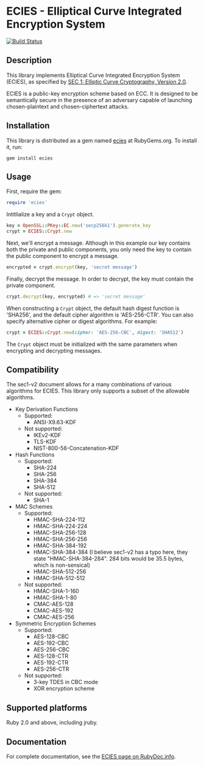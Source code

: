 # ECIES - Elliptical Curve Integrated Encryption System

[![Build Status](https://travis-ci.org/jamoes/ecies.svg?branch=master)](https://travis-ci.org/jamoes/ecies)

## Description

This library implements Elliptical Curve Integrated Encryption System (ECIES), as specified by [SEC 1: Elliptic Curve Cryptography, Version 2.0](http://www.secg.org/sec1-v2.pdf).

ECIES is a public-key encryption scheme based on ECC. It is designed to be semantically secure in the presence of an adversary capable of launching chosen-plaintext and chosen-ciphertext attacks.

## Installation

This library is distributed as a gem named [ecies](https://rubygems.org/gems/ecies) at RubyGems.org.  To install it, run:

    gem install ecies

## Usage

First, require the gem:

```ruby
require 'ecies'
```

Intitlialize a key and a `Crypt` object.

```ruby
key = OpenSSL::PKey::EC.new('secp256k1').generate_key
crypt = ECIES::Crypt.new
```

Next, we'll encrypt a message. Although in this example our key contains both the private and public components, you only need the key to contain the public component to encrypt a message.

```ruby
encrypted = crypt.encrypt(key, 'secret message')
```

Finally, decrypt the message. In order to decrypt, the key must contain the private component.

```ruby
crypt.decrypt(key, encrypted) # => 'secret message'
```

When constructing a `Crypt` object, the default hash digest function is 'SHA256', and the default cipher algorithm is 'AES-256-CTR'. You can also specify alternative cipher or digest algorithms. For example:

```ruby
crypt = ECIES::Crypt.new(cipher: 'AES-256-CBC', digest: 'SHA512')
```

The `Crypt` object must be initialized with the same parameters when encrypting and decrypting messages.

## Compatibility

The sec1-v2 document allows for a many combinations of various algorithms for ECIES. This library only supports a subset of the allowable algorithms.

  - Key Derivation Functions
    - Supported:
      - ANSI-X9.63-KDF
    - Not supported:
      - IKEv2-KDF
      - TLS-KDF
      - NIST-800-56-Concatenation-KDF
  - Hash Functions
    - Supported:
      - SHA-224
      - SHA-256
      - SHA-384
      - SHA-512
    - Not supported:
      - SHA-1
  - MAC Schemes
    - Supported:
      - HMAC-SHA-224-112
      - HMAC-SHA-224-224
      - HMAC-SHA-256-128
      - HMAC-SHA-256-256
      - HMAC-SHA-384-192
      - HMAC-SHA-384-384 (I believe sec1-v2 has a typo here, they state "HMAC-SHA-384-284". 284 bits would be 35.5 bytes, which is non-sensical)
      - HMAC-SHA-512-256
      - HMAC-SHA-512-512
    - Not supported:
      - HMAC-SHA-1-160
      - HMAC-SHA-1-80
      - CMAC-AES-128
      - CMAC-AES-192
      - CMAC-AES-256
  - Symmetric Encryption Schemes
    - Supported:
      - AES-128-CBC
      - AES-192-CBC
      - AES-256-CBC
      - AES-128-CTR
      - AES-192-CTR
      - AES-256-CTR
    - Not supported:
      - 3-key TDES in CBC mode
      - XOR encryption scheme

## Supported platforms

Ruby 2.0 and above, including jruby.

## Documentation

For complete documentation, see the [ECIES page on RubyDoc.info](http://rubydoc.info/gems/ecies).
